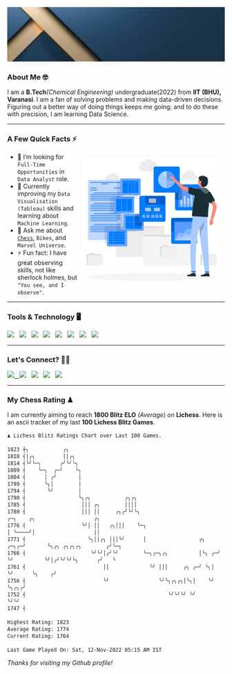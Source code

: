  <img src= "https://github.com/Laxman-Lakhan/Laxman-Lakhan/blob/master/Assets/Header.gif">

### About Me 🤓

I am a **B.Tech**_(Chemical Engineering)_ undergraduate(2022) from **IIT (BHU), Varanasi**. I am a fan of solving problems and making data-driven decisions. Figuring out a better way of doing things keeps me going; and to do these with precision, I am learning Data Science.

---

### A Few Quick Facts ⚡️
<img align="right" alt="Coding" width="340" src="https://github.com/Laxman-Lakhan/Laxman-Lakhan/blob/master/Assets/Data_Vector.jpg">   

- 🤝 I’m looking for `Full-Time Opportunities` in `Data Analyst` role.
- 📖 Currently improving my `Data Visualisation (Tableau)` skills and learning about `Machine Learning`.
- 💬 Ask me about [`Chess`](https://lichess.org/@/YourKingIsInDanger), `Bikes`, and `Marvel Universe`.
- ⚡️ Fun fact: I have great observing skills, not like sherlock holmes, but `"You see, and I observe"`.

---
### Tools & Technology 🖥

<img src="https://img.shields.io/badge/Python-white?logo=Python&logoColor=ColorName&style=ShieldStyle" /> &nbsp;
<img src="https://img.shields.io/badge/MySQL-white?logo=MySQL&logoColor=ColorName&style=ShieldStyle" /> &nbsp;
<img src="https://img.shields.io/badge/Tableau-white?logo=Tableau&logoColor=ColorName&style=ShieldStyle" /> &nbsp;
<img src="https://img.shields.io/badge/Excel-white?logo=Microsoft+Excel&logoColor=196F3D&style=ShieldStyle" /> &nbsp;
<img src="https://img.shields.io/badge/Jupyter-white?logo=Jupyter&logoColor=ColorName&style=ShieldStyle" /> &nbsp;
<img src="https://img.shields.io/badge/pandas-white?logo=Pandas&logoColor=000080&style=ShieldStyle" /> &nbsp;
<img src="https://img.shields.io/badge/numpy-white?logo=Numpy&logoColor=85C1E9&style=ShieldStyle" /> &nbsp;
<img src="https://img.shields.io/badge/scikit learn-white?logo=Scikit+Learn&logoColor=ColorName&style=ShieldStyle" /> &nbsp;



---

### Let's Connect? 🫳🏻

<a href="mailto:laxmansingh.lakhan@gmail.com"> <img src="https://img.icons8.com/fluent/48/000000/gmail.png" width="3.5%"/> &nbsp;
[<img src="https://img.icons8.com/color/48/000000/linkedin.png" width="3.5%"/>](https://www.linkedin.com/in/laxman-lakhan/)  &nbsp;
[<img src="https://img.icons8.com/fluent/48/000000/facebook-new.png" width="3.5%"/>](https://www.facebook.com/s.laxmanlakhan/)  &nbsp;
[<img src="https://img.icons8.com/fluent/48/000000/instagram-new.png" width="3.5%"/>](https://www.instagram.com/laxman.lakhan/)  &nbsp;
[<img src="https://img.icons8.com/color/48/000000/twitter.png" width="3.5%"/>](https://twitter.com/laxman__lakhan)  &nbsp;

 ---
  
### My Chess Rating ♟
  
I am currently aiming to reach **1800 Blitz ELO** *(Average)* on **Lichess**. Here is an ascii tracker of my last **100 Lichess Blitz Games**.

  ```
  ♟︎ 𝙻𝚒𝚌𝚑𝚎𝚜𝚜 𝙱𝚕𝚒𝚝𝚣 𝚁𝚊𝚝𝚒𝚗𝚐𝚜 𝙲𝚑𝚊𝚛𝚝 𝚘𝚟𝚎𝚛 𝙻𝚊𝚜𝚝 𝟷00 𝙶𝚊𝚖𝚎𝚜.
  
1823 ┼╮           ╭╮
1818 ┤│╭╮         ││╭╮
1814 ┤╰╯╰─╮      ╭╯╰╯╰╮
1809 ┤    ╰─╮  ╭─╯    ╰╮
1804 ┤      │ ╭╯       │
1799 ┤      ╰╮│        │
1794 ┤       ╰╯        │
1790 ┤                 ╰╮╭╮           ╭╮╭╮
1785 ┤                  │││ ╭╮        ││││
1780 ┤                  │││ ││     ╭╮╭╯╰╯╰╮                              ╭─╮    ╭╮                   ╭╮
1776 ┤                  ╰╯│ ││   ╭╮│││    ╰─╮                            │ ╰────╯│                   ││
1771 ┤                    ╰╮││╭╮ │││╰╯      │                 ╭╮    ╭─╮╭─╯       ╰╮╭╮ ╭╮╭╮╭╮        ╭╯╰─╮
1766 ┤                     ╰╯╰╯│╭╯╰╯        ╰─╮╭─╮╭╮          │╰╮ ╭─╯ ╰╯          ╰╯│╭╯╰╯╰╯╰╮      ╭╯   ╰
1761 ┤                         ││             ╰╯ │││     ╭╮ ╭─╯ ╰╮│                 ╰╯      ╰╮    ╭╯
1756 ┤                         ╰╯                ╰╯╰╮╭╮╭╮│╰╮│    ╰╯                          ╰╮╭╮╭╯
1752 ┤                                              ╰╯╰╯╰╯ ╰╯                                 ╰╯╰╯
1747 ┤ 

Highest Rating: 1823
Average Rating: 1774
Current Rating: 1764 

Last Game Played On: Sat, 12-Nov-2022 05:15 AM IST
  ```
  
  
*Thanks for visiting my Github profile!*
